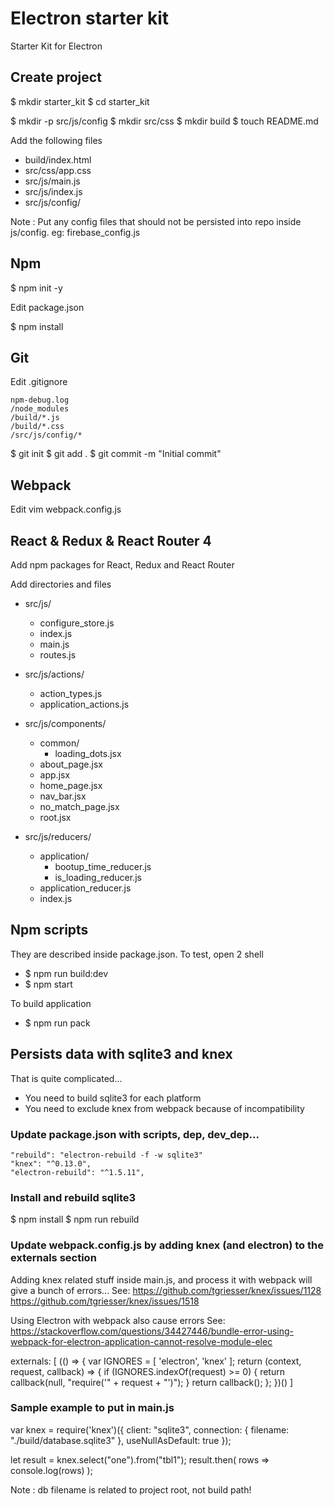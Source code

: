 # Electron starter kit

Starter Kit for Electron

## Create project
$ mkdir starter_kit
$ cd starter_kit

$ mkdir -p src/js/config
$ mkdir src/css
$ mkdir build
$ touch README.md

Add the following files

  * build/index.html
  * src/css/app.css
  * src/js/main.js
  * src/js/index.js
  * src/js/config/

Note : 
Put any config files that should not be persisted into repo inside js/config.
eg: firebase_config.js

## Npm
$ npm init -y

Edit package.json

$ npm install

## Git
Edit .gitignore

```text
npm-debug.log
/node_modules
/build/*.js
/build/*.css
/src/js/config/*
```

$ git init
$ git add .
$ git commit -m "Initial commit"

## Webpack
Edit vim webpack.config.js

## React & Redux & React Router 4
Add npm packages for React, Redux and React Router

Add directories and files

  * src/js/
    * configure_store.js
    * index.js
    * main.js
    * routes.js

  * src/js/actions/
    * action_types.js
    * application_actions.js
    
  * src/js/components/
    * common/
      * loading_dots.jsx
    * about_page.jsx
    * app.jsx
    * home_page.jsx
    * nav_bar.jsx
    * no_match_page.jsx
    * root.jsx

  * src/js/reducers/
    * application/
      * bootup_time_reducer.js
      * is_loading_reducer.js
    * application_reducer.js
    * index.js


## Npm scripts
They are described inside package.json.
To test, open 2 shell

  * $ npm run build:dev
  * $ npm start
  
To build application
  
  * $ npm run pack
  
## Persists data with sqlite3 and knex
That is quite complicated...

  * You need to build sqlite3 for each platform
  * You need to exclude knex from webpack because of incompatibility

### Update package.json with scripts, dep, dev_dep...

    "rebuild": "electron-rebuild -f -w sqlite3"
    "knex": "^0.13.0",
    "electron-rebuild": "^1.5.11",
    
### Install and rebuild sqlite3

$ npm install
$ npm run rebuild

### Update webpack.config.js by adding knex (and electron) to the externals section
Adding knex related stuff inside main.js, and process it with webpack will give a bunch of errors...
See: 
https://github.com/tgriesser/knex/issues/1128
https://github.com/tgriesser/knex/issues/1518

Using Electron with webpack also cause errors
See:
https://stackoverflow.com/questions/34427446/bundle-error-using-webpack-for-electron-application-cannot-resolve-module-elec

  externals: [
    (() => {
      var IGNORES = [
        'electron',
        'knex'
      ];
      return (context, request, callback) => {
        if (IGNORES.indexOf(request) >= 0) {
          return callback(null, "require('" + request + "')");
        }
        return callback();
      };
    })()
  ]
  
### Sample example to put in main.js

  var knex = require('knex')({
    client: "sqlite3",
    connection: {
      filename: "./build/database.sqlite3"
    },
    useNullAsDefault: true
  });

  let result = knex.select("one").from("tbl1");
  result.then(
    rows => console.log(rows)
  );
  
Note : db filename is related to project root, not build path!